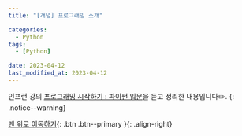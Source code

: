 ```yaml
---
title: "[개념] 프로그래밍 소개"

categories:
  - Python
tags:
  - [Python]

date: 2023-04-12
last_modified_at: 2023-04-12
---
```


인프런 강의 [프로그래밍 시작하기 : 파이썬 입문](https://www.inflearn.com/course/%ED%94%84%EB%A1%9C%EA%B7%B8%EB%9E%98%EB%B0%8D-%ED%8C%8C%EC%9D%B4%EC%8D%AC-%EC%9E%85%EB%AC%B8-%EC%9D%B8%ED%94%84%EB%9F%B0-%EC%98%A4%EB%A6%AC%EC%A7%80%EB%84%90)을 듣고 정리한 내용입니다✏️.
{: .notice--warning}

[맨 위로 이동하기](#){: .btn .btn--primary }{: .align-right}
